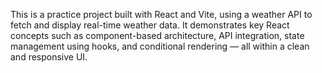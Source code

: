 This is a practice project built with React and Vite, using a weather API to fetch and display real-time weather data. It demonstrates key React concepts such as component-based architecture, API integration, state management using hooks, and conditional rendering — all within a clean and responsive UI.
